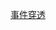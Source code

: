 [ 事件穿透 ](https://github.com/haizlin/fe-interview/issues?q=is%3Aissue+is%3Aopen+%E4%BA%8B%E4%BB%B6%E7%A9%BF%E9%80%8F+)